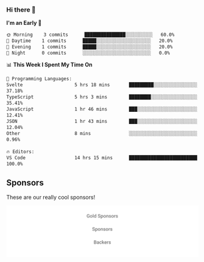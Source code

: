 ### Hi there 👋

<!--
**alexanderniebuhr/alexanderniebuhr** is a ✨ _special_ ✨ repository because its `README.md` (this file) appears on your GitHub profile.

Here are some ideas to get you started:

- 🔭 I’m currently working on ...
- 🌱 I’m currently learning ...
- 👯 I’m looking to collaborate on ...
- 🤔 I’m looking for help with ...
- 💬 Ask me about ...
- 📫 How to reach me: ...
- 😄 Pronouns: ...
- ⚡ Fun fact: ...
-->

<!--START_SECTION:waka-->
**I'm an Early 🐤** 

```text
🌞 Morning    3 commits      ███████████████░░░░░░░░░░   60.0% 
🌆 Daytime    1 commits      █████░░░░░░░░░░░░░░░░░░░░   20.0% 
🌃 Evening    1 commits      █████░░░░░░░░░░░░░░░░░░░░   20.0% 
🌙 Night      0 commits      ░░░░░░░░░░░░░░░░░░░░░░░░░   0.0%

```


📊 **This Week I Spent My Time On** 

```text
💬 Programming Languages: 
Svelte                   5 hrs 18 mins       █████████░░░░░░░░░░░░░░░░   37.18% 
TypeScript               5 hrs 3 mins        ████████░░░░░░░░░░░░░░░░░   35.41% 
JavaScript               1 hr 46 mins        ███░░░░░░░░░░░░░░░░░░░░░░   12.41% 
JSON                     1 hr 43 mins        ███░░░░░░░░░░░░░░░░░░░░░░   12.04% 
Other                    8 mins              ░░░░░░░░░░░░░░░░░░░░░░░░░   0.96%

🔥 Editors: 
VS Code                  14 hrs 15 mins      █████████████████████████   100.0%

```


<!--END_SECTION:waka-->

## Sponsors

These are our really cool sponsors!

<!-- sponsors -->

<!-- sponsors -->

<p align="center">
  <a href="https://github.com/sponsors/alexanderniebuhr">
    <img src='./sponsors.svg'/>
  </a>
</p>
